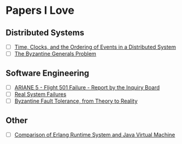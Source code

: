 # Papers I Love

## Distributed Systems

- [ ] [Time, Clocks, and the Ordering of Events in a Distributed System](http://amturing.acm.org/p558-lamport.pdf)
- [ ] [The Byzantine Generals Problem](http://research.microsoft.com/en-us/um/people/lamport/pubs/byz.pdf)

## Software Engineering

- [ ] [ARIANE 5 - Flight 501 Failure - Report by the Inquiry Board](http://esamultimedia.esa.int/docs/esa-x-1819eng.pdf)
- [ ] [Real System Failures](https://c3.nasa.gov/dashlink/static/media/other/Introduction1.html)
- [ ] [Byzantine Fault Tolerance, from Theory to Reality](https://www.cs.indiana.edu/classes/p545/post/lec/fault-tolerance/Driscoll-Hall-Sivencrona-Xumsteg-03.pdf)

## Other

- [ ] [Comparison of Erlang Runtime System and Java Virtual Machine](http://ds.cs.ut.ee/courses/course-files/To303nis%20Pool%20.pdf)
